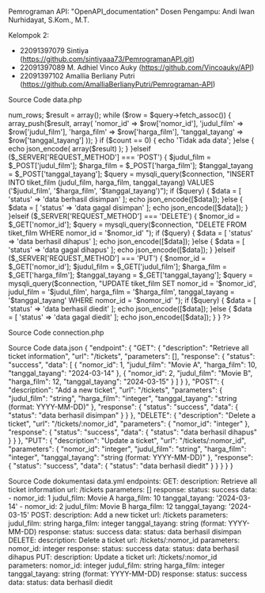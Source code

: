 Pemrograman API: "OpenAPI_documentation"
Dosen Pengampu: Andi Iwan Nurhidayat, S.Kom., M.T.

Kelompok 2:
- 22091397079 Sintiya (https://github.com/sintiyaaa73/PemrogramanAPI.git)
- 22091397089 M. Adhiel Vinco Auky (https://github.com/Vincoauky/API)
- 22091397102 Amallia Berliany Putri (https://github.com/AmalliaBerlianyPutri/Pemrograman-API)


Source Code data.php
<?php

include 'connection.php';

if ($_SERVER['REQUEST_METHOD'] === 'GET') {
    $query = mysqli_query($connection, "SELECT * FROM tiket_film");
    $count = $query->num_rows;
    $result = array();
    while ($row = $query->fetch_assoc()) {
        array_push($result, array(
            'nomor_id' => $row['nomor_id'],
            'judul_film' => $row['judul_film'],
            'harga_film' => $row['harga_film'],
            'tanggal_tayang' => $row['tanggal_tayang']
        ));
    }

    if ($count == 0) {
        echo 'Tidak ada data';
    }else {
        echo json_encode(
            array($result)
        );
    }
}elseif ($_SERVER['REQUEST_METHOD'] === 'POST') {
    $judul_film = $_POST['judul_film'];
    $harga_film = $_POST['harga_film'];
    $tanggal_tayang = $_POST['tanggal_tayang'];
    $query = mysqli_query($connection, "INSERT INTO tiket_film (judul_film, harga_film, tanggal_tayang) VALUES ('$judul_film', '$harga_film', '$tanggal_tayang')");

    if ($query) {
        $data = [
            'status' => 'data berhasil disimpan'
        ];

        echo json_encode([$data]);
    }else {
        $data = [
            'status' => 'data gagal disimpan'
        ];

        echo json_encode([$data]);
    }
}elseif ($_SERVER['REQUEST_METHOD'] === 'DELETE') {
    $nomor_id = $_GET['nomor_id'];
    $query = mysqli_query($connection, "DELETE FROM tiket_film WHERE nomor_id = '$nomor_id' ");

    if ($query) {
        $data = [
            'status' => 'data berhasil dihapus'
        ];

        echo json_encode([$data]);
    }else {
        $data = [
            'status' => 'data gagal dihapus'
        ];

        echo json_encode([$data]);
    }

}elseif ($_SERVER['REQUEST_METHOD'] === 'PUT') {
    $nomor_id = $_GET['nomor_id'];
    $judul_film = $_GET['judul_film'];
    $harga_film = $_GET['harga_film'];
    $tanggal_tayang = $_GET['tanggal_tayang'];

    $query = mysqli_query($connection, "UPDATE tiket_film SET 
                            nomor_id = '$nomor_id',
                            judul_film = '$judul_film',
                            harga_film = '$harga_film',
                            tanggal_tayang = '$tanggal_tayang'
                            WHERE nomor_id = '$nomor_id'
                        ");
    
    if ($query) {
        $data = [
            'status' => 'data berhasil diedit'
        ];

        echo json_encode([$data]);
    }else {
        $data = [
            'status' => 'data gagal diedit'
        ];

        echo json_encode([$data]);
    }
}

?>

Source Code connection.php
<?php
$connection = mysqli_connect('localhost', 'root', '', 'rest_api') 
?>

Source Code data.json
{
    "endpoint": {
      "GET": {
        "description": "Retrieve all ticket information",
        "url": "/tickets",
        "parameters": [],
        "response": {
          "status": "success",
          "data": [
            {
              "nomor_id": 1,
              "judul_film": "Movie A",
              "harga_film": 10,
              "tanggal_tayang": "2024-03-14"
            },
            {
              "nomor_id": 2,
              "judul_film": "Movie B",
              "harga_film": 12,
              "tanggal_tayang": "2024-03-15"
            }
          ]
        }
      },
      "POST": {
        "description": "Add a new ticket",
        "url": "/tickets",
        "parameters": {
          "judul_film": "string",
          "harga_film": "integer",
          "tanggal_tayang": "string (format: YYYY-MM-DD)"
        },
        "response": {
          "status": "success",
          "data": {
            "status": "data berhasil disimpan"
          }
        }
      },
      "DELETE": {
        "description": "Delete a ticket",
        "url": "/tickets/:nomor_id",
        "parameters": {
          "nomor_id": "integer"
        },
        "response": {
          "status": "success",
          "data": {
            "status": "data berhasil dihapus"
          }
        }
      },
      "PUT": {
        "description": "Update a ticket",
        "url": "/tickets/:nomor_id",
        "parameters": {
          "nomor_id": "integer",
          "judul_film": "string",
          "harga_film": "integer",
          "tanggal_tayang": "string (format: YYYY-MM-DD)"
        },
        "response": {
          "status": "success",
          "data": {
            "status": "data berhasil diedit"
          }
        }
      }
    }
  }

  Source Code dokumentasi data.yml
  endpoints:
  GET:
    description: Retrieve all ticket information
    url: /tickets
    parameters: []
    response:
      status: success
      data:
        - nomor_id: 1
          judul_film: Movie A
          harga_film: 10
          tanggal_tayang: '2024-03-14'
        - nomor_id: 2
          judul_film: Movie B
          harga_film: 12
          tanggal_tayang: '2024-03-15'
  POST:
    description: Add a new ticket
    url: /tickets
    parameters:
      judul_film: string
      harga_film: integer
      tanggal_tayang: string (format: YYYY-MM-DD)
    response:
      status: success
      data:
        status: data berhasil disimpan
  DELETE:
    description: Delete a ticket
    url: /tickets/:nomor_id
    parameters:
      nomor_id: integer
    response:
      status: success
      data:
        status: data berhasil dihapus
  PUT:
    description: Update a ticket
    url: /tickets/:nomor_id
    parameters:
      nomor_id: integer
      judul_film: string
      harga_film: integer
      tanggal_tayang: string (format: YYYY-MM-DD)
    response:
      status: success
      data:
        status: data berhasil diedit
